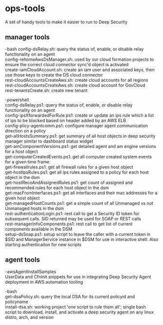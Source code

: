 # ops-tools
A set of handy tools to make it easier to run to Deep Security

## manager tools
-bash
config-dsRelay.sh: query the status of, enable, or disable relay functionality on an agent  
config-rehomeAwsDsManager.sh: used by our cloud formation projects to ensure the correct cloud connector sync'd object is activated  
create-iamCloudAccount.sh: create an iam user and associated keys, then use those keys to create the DS cloud connector  
rest-cloudAccountsCreateAws.sh: create cloud accounts for all regions  
rest-cloudAccountsCreateAws.sh: create cloud account for GovCloud  
rest-tenantsCreate.sh: create new tenant  

-powershell  
config-dsRelay.ps1: query the status of, enable, or disable relay functionality on an agent  
config-ipsXforwardedForRule.ps1: create or update an ips rule which a list of ips to be blocked based on header added by an AWS ELB  
config-plicy-agentcomm.ps1: configure manager agent communication direction on a policy  
get-allHostsSummary.ps1: get summary of all host objects in deep security manager similar to dashboard status widget  
get-amComponentVersions.ps1: get detailed agent and am engine versions for a host object  
get-computerCreatedEvents.ps1: get all computer created system events for a given time frame  
get-firewallrules.ps1: get all firewall rules for a given host object  
get-hostIpsRules.ps1: get all ips rules assigned to a policy for each host object in the dsm  
get-hostRecoAndAssignedRules.ps1: get count of assigned and recommended rules for each host object in the dsm  
get-macFromInterfaces.ps1: get all interfaces and their mac addresses for a given host object  
get-managedHostCounts.ps1: get a simple count of all Unmanaged vs not Unmanaged hosts in the dsm  
rest-authenticationLogin.ps1: rest call to get a Security ID token for subsequent calls. SID returned may be used for SOAP or REST calls  
rest-managerInfoComponents.ps1: rest call to get list of current components available in the DSM  
setup-dsSoap.ps1: setup script to leave the caller with a current token in $SID and ManagerService instance in $DSM for use in interactive shell. Also starting authenticaiton for new scripts  


## agent tools
-awsAgentInstallSamples  
UserData and CfnInit snippets for use in integrating Deep Security Agent deployment in AWS automation tooling  

-bash  
get-dsaPolicy.sh: query the local DSA for its current policyid and policyname  
install-dsa.sh: working project 'one script to rule them all'; single bash script to download, install, and activate a deep security agent on any linux distro, arch, and version  


